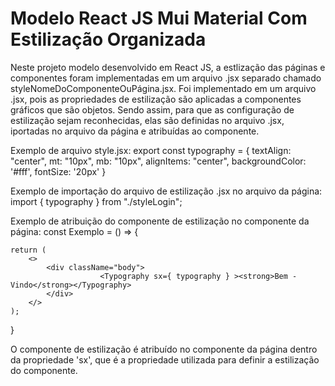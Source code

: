 # Modelo React JS Mui Material Com Estilização Organizada
Neste projeto modelo desenvolvido em React JS, a estlização das páginas e componentes
foram implementadas em um arquivo .jsx separado chamado styleNomeDoComponenteOuPágina.jsx.
Foi implementado em um arquivo .jsx, pois as propriedades de estilização são aplicadas a
componentes gráficos que são objetos. Sendo assim, para que as configuração de estilização 
sejam reconhecidas, elas são definidas no arquivo .jsx, iportadas no arquivo da página e 
atribuídas ao componente.

Exemplo de arquivo style.jsx:
export const typography = {
    textAlign: "center", mt: "10px", mb: "10px", alignItems: "center", backgroundColor: '#fff', fontSize: '20px'
}

Exemplo de importação do arquivo de estilização .jsx no arquivo da página:
import { typography } from "./styleLogin";

Exemplo de atribuição do componente de estilização no componente da página:
const Exemplo = () => {
   
    return (
        <>
            <div className="body">
                        <Typography sx={ typography } ><strong>Bem - Vindo</strong></Typography>
            </div>
        </>
    );
}

O componente de estilização é atribuído no componente da página dentro da propriedade 'sx', que é a propriedade
utilizada para definir a estilização do componente.
